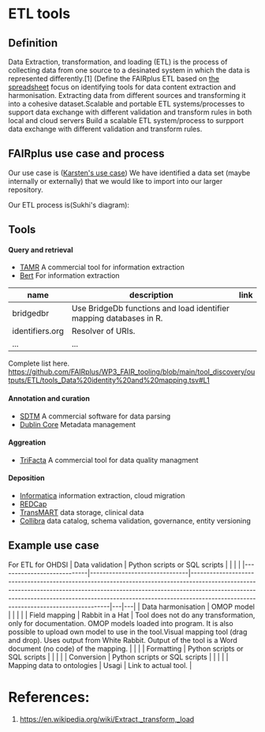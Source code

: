 # ETL tools

## Definition
Data Extraction, transformation, and loading (ETL) is the process of collecting data from one source to a desinated system in which the data is represented differently.[1]
(Define the FAIRplus ETL based on [the spreadsheet](https://docs.google.com/spreadsheets/d/1loEoROKxxh2gYEtXSiA0ziJjkTGJ2MYw3Xgzt1Z9JeI/edit#gid=0) focus on identifying tools for data content extraction and harmonisation. Extracting data from different sources and transforming it into a cohesive dataset.Scalable and portable ETL systems/processes to support data exchange with different validation and transform rules in both local and cloud servers
Build a scalable ETL system/process to surpport data exchange with different validation and transform rules. 

## FAIRplus use case and process
Our use case is ([Karsten's use case](https://github.com/FAIRplus/WP3_FAIR_tooling/issues/30)) We have identified a data set (maybe internally or externally) that we would like to import into our larger repository. 

Our ETL process is(Sukhi's diagram):

## Tools

#### Query and retrieval
- [TAMR]()
A commercial tool for information extraction
- [Bert]()
For information extraction

|name|description|link|
|--|--|--|
|bridgedbr|Use BridgeDb functions and load identifier mapping databases in R.|
|identifiers.org|Resolver of URIs.|
|...|...|


Complete list here.
https://github.com/FAIRplus/WP3_FAIR_tooling/blob/main/tool_discovery/outputs/ETL/tools_Data%20identity%20and%20mapping.tsv#L1

#### Annotation and curation
- [SDTM]()
A commercial software for data parsing
- [Dublin Core]()
Metadata management

#### Aggreation
- [TriFacta]()
A commercial tool for data quality managment


#### Deposition
- [Informatica]()
information extraction, cloud migration
- [REDCap]()
- [TransMART]()
data storage, clinical data
- [Collibra]()
data catalog, schema validation, governance, entity versioning

## Example use case 
For ETL for OHDSI 
| Data validation            | Python scripts or SQL scripts |                                                                                                                                                                                                                                                                                              |   |   |
|----------------------------|-------------------------------|----------------------------------------------------------------------------------------------------------------------------------------------------------------------------------------------------------------------------------------------------------------------------------------------|---|---|
| Data harmonisation         | OMOP model                    |                                                                                                                                                                                                                                                                                              |   |   |
| Field mapping              | Rabbit in a Hat               | Tool does not do any transformation, only for documentation. OMOP models loaded into program. It is also possible to upload own model to use in the tool.Visual mapping tool (drag and drop). Uses output from White Rabbit. Output of the tool is a Word document (no code) of the mapping. |   |   |
| Formatting                 | Python scripts or SQL scripts |                                                                                                                                                                                                                                                                                              |   |   |
| Conversion                 | Python scripts or SQL scripts |                                                                                                                                                                                                                                                                                              |   |   |
| Mapping data to ontologies | Usagi                         | Link to actual tool.       |




# References: 
1. https://en.wikipedia.org/wiki/Extract,_transform,_load


